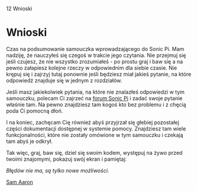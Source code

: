 12 Wnioski

# Wnioski

Czas na podsumowanie samouczka wprowadzającego do Sonic Pi. Mam nadziję, 
że nauczyłeś się czegoś w trakcie jego czytania. Nie przejmuj się 
jeśli czujesz, że nie wszystko zrozumiałeś - po prostu graj i baw się 
a na pewno załapiesz kolejne rzeczy w odpowiednim dla siebie czasie. 
Nie krępuj się i zajrzyj tutaj ponownie jeśli będziesz miał jakieś 
pytanie, na które odpowiedź znajduje się w jednym z rozdziałów.

Jeśli masz jakiekolwiek pytania, na które nie znalazłeś odpowiedzi 
w tym samouczku, polecam Ci zajrzeć na [forum Sonic Pi](http://groups.google.com/group/sonic-pi/) 
i zadać swoje pytanie właśnie tam. Na pewno znajdziesz tam kogoś 
kto bez problemu i z chęcią poda Ci pomocną dłoń.

I na koniec, zachęcam Cię również abyś przyjrzał się głebiej pozostałej 
części dokumentacji dostępnej w systemie pomocy. Znajdziesz tam wiele 
funkcjonalności, które nie zostały omówione w tym samouczku i czekają 
tam abyś je odkrył.

Tak więc, graj, baw się, dziel się swoim kodem, występuj na żywo przed 
twoimi znajomymi, pokazuj swój ekran i pamiętaj:

*Błędów nie ma, są tylko nowe możliwości.*

[Sam Aaron](http://twitter.com/samaaron)
